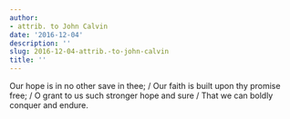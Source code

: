 ```yaml
---
author:
- attrib. to John Calvin
date: '2016-12-04'
description: ''
slug: 2016-12-04-attrib.-to-john-calvin
title: ''
---
```

Our hope is in no other save in thee; / Our faith is built upon thy promise free; / O grant to us such stronger hope and sure / That we can boldly conquer and endure.



